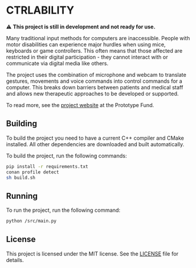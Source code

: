# CTRLABILITY

⚠️ **This project is still in development and not ready for use.**

Many traditional input methods for computers are inaccessible. People with motor disabilities can experience major hurdles when using mice, keyboards or game controllers. This often means that those affected are restricted in their digital participation - they cannot interact with or communicate via digital media like others.

The project uses the combination of microphone and webcam to translate gestures, movements and voice commands into control commands for a computer. This breaks down barriers between patients and medical staff and allows new therapeutic approaches to be developed or supported.

To read more, see the [project website](https://prototypefund.de/project/ctrlability-kontroller-fuer-menschen-mit-motorischen-einschraenkungen/) at the Prototype Fund.

## Building

To build the project you need to have a current C++ compiler and CMake installed. All other dependencies are downloaded and built automatically.

To build the project, run the following commands:

```bash
pip install -r requirements.txt
conan profile detect
sh build.sh
```

## Running

To run the project, run the following command:

```bash
python /src/main.py
```

## License

This project is licensed under the MIT license. See the [LICENSE](LICENSE) file for details.
